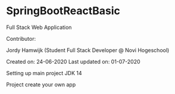 # SpringBootReactBasic


Full Stack Web Application


Contributor:

Jordy Hamwijk (Student Full Stack Developer @ Novi Hogeschool)

Created on: 24-06-2020
Last updated on: 01-07-2020

Setting up main project JDK 14


Project create your own app
